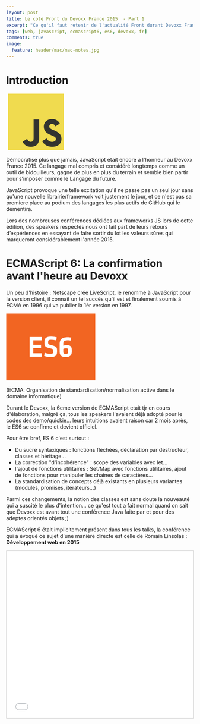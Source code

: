 ```yaml
---
layout: post
title: Le coté Front du Devoxx France 2015  - Part 1
excerpt: "Ce qu'il faut retenir de l'actualité Front durant Devoxx France 2015. Partie 1 : La confirmation avant l'heure au Devoxx de l'ECMAScript 6"
tags: [web, javascript, ecmascript6, es6, devoxx, fr]
comments: true
image:
  feature: header/mac/mac-notes.jpg
---
```

# Introduction
<p class="image-pull-right">
<img src="/images/2015/js-logo.png" style="width: 150px; margin-left: 5px" />
</p>
<p>
Démocratisé plus que jamais, JavaScript était encore à l'honneur au Devoxx France 2015. Ce langage mal compris et considéré longtemps comme un outil de bidouilleurs, gagne de plus en plus du terrain et semble bien partir pour s’imposer comme le Langage du future.
</p>
<p>
JavaScript provoque une telle excitation qu'il ne passe pas un seul jour sans qu'une nouvelle librairie/framework voit justement le jour, et ce n'est pas sa premiere place au podium des langages les plus actifs de GitHub qui le démentira.
</p>
<p>
Lors des nombreuses conférences dédiées aux frameworks JS lors de cette édition, des speakers respectés nous ont fait part de leurs retours d’expériences en essayant de faire sortir du lot les valeurs sûres qui marqueront considérablement l'année 2015.
</p>

# ECMAScript 6: La confirmation avant l'heure au Devoxx

Un peu d'histoire : Netscape crée LiveScript, le renomme à JavaScript pour la version client, il connait un tel succès qu'il est et finalement soumis à ECMA en 1996 qui va publier la 1ér version en 1997.

<p class="image-pull-right">
<img src="/images/2015/es6-logo.png" />
</p>

(ECMA: Organisation de standardisation/normalisation active dans le domaine informatique)

Durant le Devoxx, la 6eme version de ECMAScript etait tjr en cours d'élaboration, malgré ça, tous les speakers l'avaient déjà adopté pour le codes des demo/quickie... leurs intuitions avaient raison car 2 mois après, le ES6 se confirme et devient officiel.

Pour être bref, ES 6 c'est surtout :

- Du sucre syntaxiques : fonctions fléchées, déclaration par destructeur, classes et héritage...
- La correction "d'incohérence" : scope des variables avec let...
- l'ajout de fonctions utilitaires : Set/Map avec fonctions utilitaires, ajout de fonctions pour manipuler les chaines de caractères...
- La standardisation de concepts déjà existants en plusieurs variantes (modules, promises, itérateurs...)

Parmi ces changements, la notion des classes est sans doute la nouveauté qui a suscité le plus d'intention... ce qu'est tout a fait normal quand on sait que Devoxx est avant tout une conférence Java faite par et pour des adeptes orientés objets ;)

ECMAScript 6 était implicitement présent dans tous les talks, la conférence qui a évoqué ce sujet d'une manière directe est celle de Romain Linsolas : <b>Développement web en 2015</b>

<center>
<iframe align="center" src="//www.slideshare.net/slideshow/embed_code/key/9hgZapeu2pR0bM?startSlide=6" width="600" height="450" frameborder="0" marginwidth="0" marginheight="0" scrolling="no" style="border:1px solid #CCC; border-width:1px; margin-bottom:5px; max-width: 100%;" allowfullscreen> </iframe>
</center>
